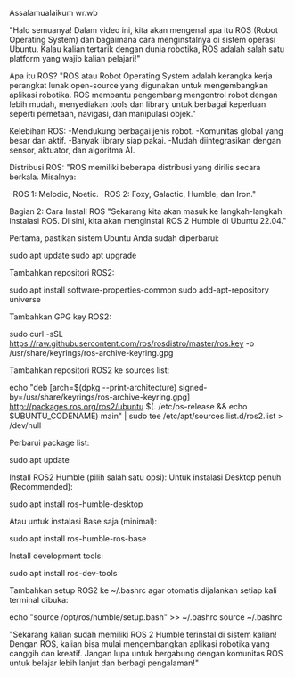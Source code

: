 Assalamualaikum wr.wb

"Halo semuanya! Dalam video ini, kita akan mengenal apa itu ROS (Robot Operating System) dan bagaimana cara menginstalnya di sistem operasi Ubuntu. Kalau kalian tertarik dengan dunia robotika, ROS adalah salah satu platform yang wajib kalian pelajari!"

Apa itu ROS?
"ROS atau Robot Operating System adalah kerangka kerja perangkat lunak open-source yang digunakan untuk mengembangkan aplikasi robotika. ROS membantu pengembang mengontrol robot dengan lebih mudah, menyediakan tools dan library untuk berbagai keperluan seperti pemetaan, navigasi, dan manipulasi objek."

Kelebihan ROS:
-Mendukung berbagai jenis robot.
-Komunitas global yang besar dan aktif.
-Banyak library siap pakai.
-Mudah diintegrasikan dengan sensor, aktuator, dan algoritma AI.

Distribusi ROS: 
"ROS memiliki beberapa distribusi yang dirilis secara berkala. Misalnya:

-ROS 1: Melodic, Noetic.
-ROS 2: Foxy, Galactic, Humble, dan Iron."

Bagian 2: Cara Install ROS
"Sekarang kita akan masuk ke langkah-langkah instalasi ROS. Di sini, kita akan menginstal ROS 2 Humble di Ubuntu 22.04."

Pertama, pastikan sistem Ubuntu Anda sudah diperbarui:

sudo apt update
sudo apt upgrade

Tambahkan repositori ROS2:

sudo apt install software-properties-common
sudo add-apt-repository universe

Tambahkan GPG key ROS2:

sudo curl -sSL https://raw.githubusercontent.com/ros/rosdistro/master/ros.key -o /usr/share/keyrings/ros-archive-keyring.gpg

Tambahkan repositori ROS2 ke sources list:

echo "deb [arch=$(dpkg --print-architecture) signed-by=/usr/share/keyrings/ros-archive-keyring.gpg] http://packages.ros.org/ros2/ubuntu $(. /etc/os-release && echo $UBUNTU_CODENAME) main" | sudo tee /etc/apt/sources.list.d/ros2.list > /dev/null

Perbarui package list:

sudo apt update

Install ROS2 Humble (pilih salah satu opsi):
Untuk instalasi Desktop penuh (Recommended):

sudo apt install ros-humble-desktop

Atau untuk instalasi Base saja (minimal):

sudo apt install ros-humble-ros-base

Install development tools:

sudo apt install ros-dev-tools

Tambahkan setup ROS2 ke ~/.bashrc agar otomatis dijalankan setiap kali terminal dibuka:

echo "source /opt/ros/humble/setup.bash" >> ~/.bashrc
source ~/.bashrc

"Sekarang kalian sudah memiliki ROS 2 Humble terinstal di sistem kalian! Dengan ROS, kalian bisa mulai mengembangkan aplikasi robotika yang canggih dan kreatif. Jangan lupa untuk bergabung dengan komunitas ROS untuk belajar lebih lanjut dan berbagi pengalaman!"
